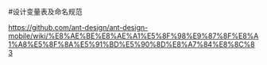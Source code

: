 #设计变量表及命名规范


https://github.com/ant-design/ant-design-mobile/wiki/%E8%AE%BE%E8%AE%A1%E5%8F%98%E9%87%8F%E8%A1%A8%E5%8F%8A%E5%91%BD%E5%90%8D%E8%A7%84%E8%8C%83
